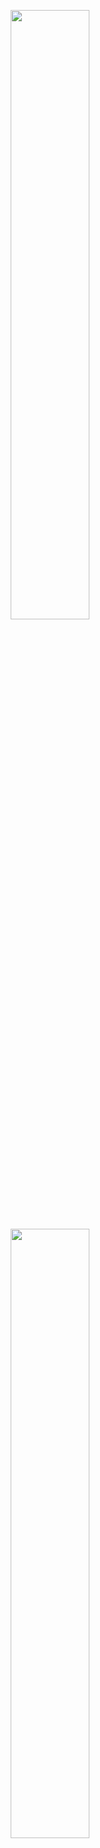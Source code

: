 <!-- <p align="center">
   <img height="50%" width="auto" src ="https://github-readme-stats.vercel.app/api?username=vikks&show_icons=true&count_private=true&theme=darcula&hide_border=true&hide=issues,contribs&bg_color=00000000&custom_title=Code%20Stats">
   <img height="50%" width="auto" src ="https://github-readme-stats.vercel.app/api/top-langs/?username=vikks&layout=compact&hide_border=true&theme=darcula&bg_color=00000000&langs_count=10&custom_title=Lang%20Stats">
  <img src ="https://github-readme-streak-stats.herokuapp.com?user=vikks&theme=darcula&hide_border=true&background=FFFFFF00">
</p>-->

<p align="center"> 
<img height="50%" width="auto" src="https://github-readme-stats.vercel.app/api/top-langs/?username=vikks&custom_title=OpenSource%20Language%20Stats&layout=compact&theme=vue-dark&hide_border=true&hide=stars,issues" />
<picture>
  <source
    srcset="https://github-readme-stats.vercel.app/api?username=vikks&show_icons=true&custom_title=OpenSource%20Stats&theme=vue-dark&hide_border=true&hide=stars,issues"
    media="(prefers-color-scheme: dark)"
  />
  <source
    srcset="https://github-readme-stats.vercel.app/api?username=vikks&custom_title=OpenSource%20Stats&show_icons=true&theme=vue-dark&hide_border=true&hide=stars,issues"
    media="(prefers-color-scheme: light), (prefers-color-scheme: no-preference)"
  />
  <img height="50%" width="auto" src="https://github-readme-stats.vercel.app/api?username=vikks&custom_title=OpenSource%20Stats&show_icons=true&theme=vue-dark&hide_border=true&hide=stars,issues" />
</picture>
</p>
